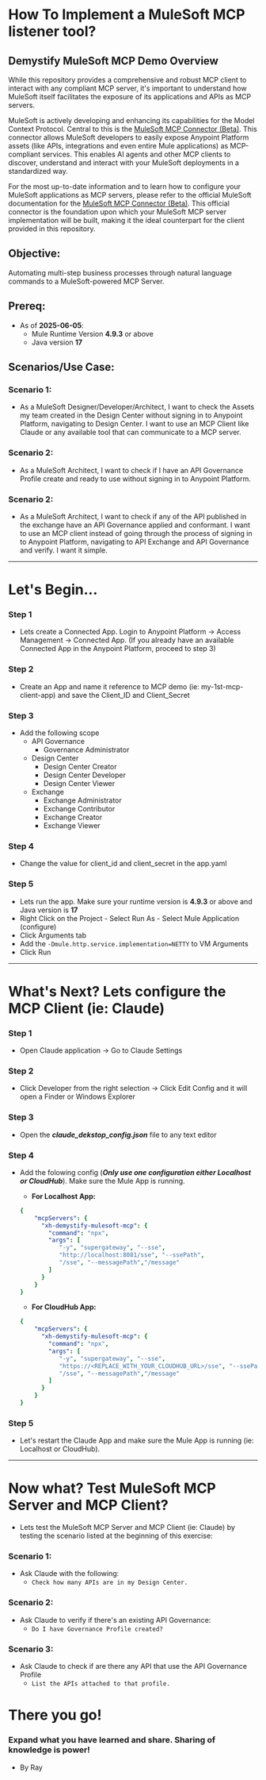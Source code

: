 # How To Implement a MuleSoft MCP listener tool?
## Demystify MuleSoft MCP Demo Overview

While this repository provides a comprehensive and robust MCP client to interact with any compliant MCP server, it's important to understand how MuleSoft itself facilitates the exposure of its applications and APIs as MCP servers.

MuleSoft is actively developing and enhancing its capabilities for the Model Context Protocol. Central to this is the [MuleSoft MCP Connector (Beta)](https://docs.mulesoft.com/mcp-connector/latest/). This connector allows MuleSoft developers to easily expose Anypoint Platform assets (like APIs, integrations and even entire Mule applications) as MCP-compliant services. This enables AI agents and other MCP clients to discover, understand and interact with your MuleSoft deployments in a standardized way.

For the most up-to-date information and to learn how to configure your MuleSoft applications as MCP servers, please refer to the official MuleSoft documentation for the [MuleSoft MCP Connector (Beta)](https://docs.mulesoft.com/mcp-connector/latest/). This official connector is the foundation upon which your MuleSoft MCP server implementation will be built, making it the ideal counterpart for the client provided in this repository.

## Objective:
Automating multi-step business processes through natural language commands to a MuleSoft-powered MCP Server.

## Prereq:
- As of **2025-06-05**:
  - Mule Runtime Version **4.9.3** or above
  - Java version **17**
  
## Scenarios/Use Case:
### Scenario 1:
- As a MuleSoft Designer/Developer/Architect, I want to check the Assets my team created in the Design Center without signing in to Anypoint Platform, navigating to Design Center. I want to use an MCP Client like Claude or any available tool that can communicate to a MCP server.
### Scenario 2:
- As a MuleSoft Architect, I want to check if I have an API Governance Profile create and ready to use without signing in to Anypoint Platform.
### Scenario 2:
- As a MuleSoft Architect, I want to check if any of the API published in the exchange have an API Governance applied and conformant. I want to use an MCP client instead of going through the process of signing in to Anypoint Platform, navigating to API Exchange and API Governance and verify. I want it simple.
----
# Let's Begin...
### Step 1
- Lets create a Connected App. Login to Anypoint Platform -> Access Management -> Connected App. (If you already have an available Connected App in the Anypoint Platform, proceed to step 3)
### Step 2
- Create an App and name it reference to MCP demo (ie: my-1st-mcp-client-app) and save the Client_ID and Client_Secret
### Step 3
- Add the following scope
  - API Governance
    - Governance Administrator
  - Design Center
    - Design Center Creator
    - Design Center Developer
    - Design Center Viewer
  - Exchange
    - Exchange Administrator
    - Exchange Contributor
    - Exchange Creator
    - Exchange Viewer
### Step 4
- Change the value for client_id and client_secret in the app.yaml
### Step 5
- Lets run the app. Make sure your runtime version is **4.9.3** or above and Java version is **17**
- Right Click on the Project - Select Run As - Select Mule Application (configure)
- Click Arguments tab
- Add the `-Dmule.http.service.implementation=NETTY` to VM Arguments
- Click Run
----
# What's Next? Lets configure the MCP Client (ie: Claude)
### Step 1
- Open Claude application -> Go to Claude Settings
### Step 2
- Click Developer from the right selection -> Click Edit Config and it will open a Finder or Windows Explorer
### Step 3
- Open the **_claude_dekstop_config.json_** file to any text editor
### Step 4
- Add the folowing config (**_Only use one configuration either Localhost or CloudHub_**). Make sure the Mule App is running.

  - **For Localhost App:**
  ```yaml
  {
      "mcpServers": {
        "xh-demystify-mulesoft-mcp": {
          "command": "npx",
          "args": [ 
             "-y", "supergateway", "--sse",
             "http://localhost:8081/sse", "--ssePath", 
             "/sse", "--messagePath","/message"
          ]
        }
      }
  }
  ```
  - **For CloudHub App:**
  ```yaml
  {
      "mcpServers": {
        "xh-demystify-mulesoft-mcp": {
          "command": "npx",
          "args": [ 
             "-y", "supergateway", "--sse", 
             "https://<REPLACE_WITH_YOUR_CLOUDHUB_URL>/sse", "--ssePath", 
             "/sse", "--messagePath","/message"
          ]
        }
      }
  }
  ```
### Step 5
- Let's restart the Claude App and make sure the Mule App is running (ie: Localhost or CloudHub).
----
# Now what? Test MuleSoft MCP Server and MCP Client?
- Lets test the MuleSoft MCP Server and MCP Client (ie: Claude) by testing the scenario listed at the beginning of this exercise:
### Scenario 1:
- Ask Claude with the following:
  - `Check how many APIs are in my Design Center.`
### Scenario 2:
- Ask Claude to verify if there's an existing API Governance:
  - `Do I have Governance Profile created?`
### Scenario 3:
- Ask Claude to check if are there any API that use the API Governance Profile
  - `List the APIs attached to that profile.`
# There you go!
### Expand what you have learned and share. Sharing of knowledge is power!
- By Ray

